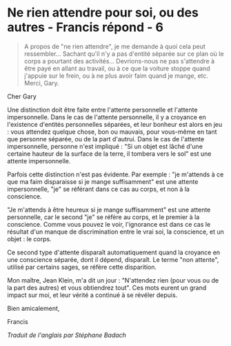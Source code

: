# Ne rien attendre pour soi, ou des autres - Francis répond - 6

>A propos de "ne rien attendre", je me demande à quoi cela peut ressembler... Sachant qu'il n'y a pas d'entité séparée sur ce plan où le corps a pourtant des activités... Devrions-nous ne pas s'attendre à être payé en allant au travail, ou à ce que la voiture stoppe quand j'appuie sur le frein, ou à ne plus avoir faim quand je mange, etc. Merci, Gary.

Cher Gary 

Une distinction doit être faite entre l'attente personnelle et l'attente impersonnelle. Dans le cas de l'attente personnelle, il y a croyance en l'existence d'entités personnelles séparées, et leur bonheur est alors en jeu : vous attendez quelque chose, bon ou mauvais, pour vous-même en tant que personne séparée, ou de la part d'autrui. Dans le cas de l'attente impersonnelle, personne n'est impliqué : "Si un objet est lâché d'une certaine hauteur de la surface de la terre, il tombera vers le sol" est une attente impersonnelle. 

Parfois cette distinction n'est pas évidente. Par exemple : "je m'attends à ce que ma faim disparaisse si je mange suffisamment" est une attente impersonnelle, "je" se référant dans ce cas au corps, et non à la conscience.

"Je m'attends à être heureux si je mange suffisamment" est une attente personnelle, car le second "je" se réfère au corps, et le premier à la conscience. Comme vous pouvez le voir, l'ignorance est dans ce cas le résultat d'un manque de discrimination entre le vrai soi, la conscience, et un objet : le corps. 

Ce second type d'attente disparaît automatiquement quand la croyance en une conscience séparée, dont il dépend, disparaît. Le terme "non attente", utilisé par certains sages, se réfère cette disparition.

Mon maître, Jean Klein, m'a dit un jour : "N'attendez rien (pour vous ou de la part des autres) et vous obtiendrez tout". Ces mots eurent un grand impact sur moi, et leur vérité a continué à se révéler depuis. 

Bien amicalement, 

Francis

_Traduit de l'anglais par Stéphane Badach_


